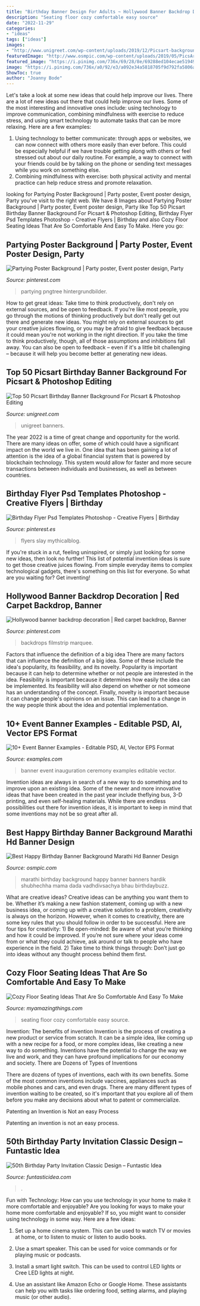 ```yaml
---
title: "Birthday Banner Design For Adults ~ Hollywood Banner Backdrop Decoration"
description: "Seating floor cozy comfortable easy source"
date: "2022-11-29"
categories:
- "ideas"
tags: ["ideas"]
images:
- "http://www.unigreet.com/wp-content/uploads/2019/12/Picsart-background-pic-768x1057.jpg"
featuredImage: "http://www.osmpic.com/wp-content/uploads/2019/05/PicsArt_05-11-05.32.59-740x1024.jpg"
featured_image: "https://i.pinimg.com/736x/69/28/8e/69288ed104ecae519491de658dfbf77a.jpg"
image: "https://i.pinimg.com/736x/a0/92/e3/a092e34a5818705f9d792fa5806a9666.jpg"
ShowToc: true
author: "Joanny Bode"
---
```



Let's take a look at some new ideas that could help improve our lives.
There are a lot of new ideas out there that could help improve our lives. Some of the most interesting and innovative ones include: using technology to improve communication, combining mindfulness with exercise to reduce stress, and using smart technology to automate tasks that can be more relaxing. Here are a few examples: 
1. Using technology to better communicate: through apps or websites, we can now connect with others more easily than ever before. This could be especially helpful if we have trouble getting along with others or feel stressed out about our daily routine. For example, a way to connect with your friends could be by talking on the phone or sending text messages while you work on something else. 
2. Combining mindfulness with exercise: both physical activity and mental practice can help reduce stress and promote relaxation.

	

		
looking for Partying Poster Background | Party poster, Event poster design, Party you've visit to the right web. We have 8 Images about Partying Poster Background | Party poster, Event poster design, Party like Top 50 Picsart Birthday Banner Background For Picsart &amp; Photoshop Editing, Birthday Flyer Psd Templates Photoshop - Creative Flyers | Birthday and also Cozy Floor Seating Ideas That Are So Comfortable And Easy To Make. Here you go:
		
    
## Partying Poster Background | Party Poster, Event Poster Design, Party

<img loading=lazy src="https://i.pinimg.com/736x/69/28/8e/69288ed104ecae519491de658dfbf77a.jpg" onerror="this.onerror=null;this.src='https://tse3.mm.bing.net/th?id=OIP.1iPlVg-6l5Q_0FJqVtpVVgHaK4&amp;pid=15.1';" alt="Partying Poster Background | Party poster, Event poster design, Party">

_Source: pinterest.com_

>partying pngtree hintergrundbilder. 

	

How to get great ideas: Take time to think productively, don't rely on external sources, and be open to feedback.
If you're like most people, you go through the motions of thinking productively but don't really get out there and generate new ideas. You might rely on external sources to get your creative juices flowing, or you may be afraid to give feedback because it could mean you're not working in the right direction. If you take the time to think productively, though, all of those assumptions and inhibitions fall away. You can also be open to feedback – even if it's a little bit challenging – because it will help you become better at generating new ideas.

    
## Top 50 Picsart Birthday Banner Background For Picsart &amp; Photoshop Editing

<img loading=lazy src="http://www.unigreet.com/wp-content/uploads/2019/12/Picsart-background-pic-768x1057.jpg" onerror="this.onerror=null;this.src='https://tse1.mm.bing.net/th?id=OIP.8cztO-8-365PQbD_NbmIHgHaKM&amp;pid=15.1';" alt="Top 50 Picsart Birthday Banner Background For Picsart &amp; Photoshop Editing">

_Source: unigreet.com_

>unigreet banners. 

	

The year 2022 is a time of great change and opportunity for the world. There are many ideas on offer, some of which could have a significant impact on the world we live in. One idea that has been gaining a lot of attention is the idea of a global financial system that is powered by blockchain technology. This system would allow for faster and more secure transactions between individuals and businesses, as well as between countries.

    
## Birthday Flyer Psd Templates Photoshop - Creative Flyers | Birthday

<img loading=lazy src="https://i.pinimg.com/736x/82/11/ef/8211efa93678fa29a89c1c253ec46ef4.jpg" onerror="this.onerror=null;this.src='https://tse2.mm.bing.net/th?id=OIP.KjOET7NEeyxOF19h7nrHNwHaK4&amp;pid=15.1';" alt="Birthday Flyer Psd Templates Photoshop - Creative Flyers | Birthday">

_Source: pinterest.es_

>flyers slay mythicalblog. 

	

If you're stuck in a rut, feeling uninspired, or simply just looking for some new ideas, then look no further! This list of potential invention ideas is sure to get those creative juices flowing. From simple everyday items to complex technological gadgets, there's something on this list for everyone. So what are you waiting for? Get inventing!

    
## Hollywood Banner Backdrop Decoration | Red Carpet Backdrop, Banner

<img loading=lazy src="https://i.pinimg.com/736x/a0/92/e3/a092e34a5818705f9d792fa5806a9666.jpg" onerror="this.onerror=null;this.src='https://tse3.mm.bing.net/th?id=OIP.RxXZ21-GduQo09_w4BHs5wHaJ3&amp;pid=15.1';" alt="Hollywood banner backdrop decoration | Red carpet backdrop, Banner">

_Source: pinterest.com_

>backdrops filmstrip marquee. 

	

Factors that influence the definition of a big idea
There are many factors that can influence the definition of a big idea. Some of these include the idea's popularity, its feasibility, and its novelty. Popularity is important because it can help to determine whether or not people are interested in the idea. Feasibility is important because it determines how easily the idea can be implemented. Its feasibility will also depend on whether or not someone has an understanding of the concept. Finally, novelty is important because it can change people's opinions on an issue. This can lead to a change in the way people think about the idea and potential implementation.

    
## 10+ Event Banner Examples - Editable PSD, AI, Vector EPS Format

<img loading=lazy src="https://images.examples.com/wp-content/uploads/2017/11/Inauguration-Ceremony-Event-Banner.jpg" onerror="this.onerror=null;this.src='https://tse2.mm.bing.net/th?id=OIP.OFoQS47qghYMSjV-UObUbAHaG8&amp;pid=15.1';" alt="10+ Event Banner Examples - Editable PSD, AI, Vector EPS Format">

_Source: examples.com_

>banner event inauguration ceremony examples editable vector. 

	

Invention ideas are always in search of a new way to do something and to improve upon an existing idea. Some of the newer and more innovative ideas that have been created in the past year include theflying bus, 3-D printing, and even self-healing materials. While there are endless possibilities out there for invention ideas, it is important to keep in mind that some inventions may not be so great after all.

    
## Best Happy Birthday Banner Background Marathi Hd Banner Design

<img loading=lazy src="http://www.osmpic.com/wp-content/uploads/2019/05/PicsArt_05-11-05.32.59-740x1024.jpg" onerror="this.onerror=null;this.src='https://tse1.mm.bing.net/th?id=OIP._zhZSp04KHy1zsrTDsSUHgHaKP&amp;pid=15.1';" alt="Best Happy Birthday Banner Background Marathi Hd Banner Design">

_Source: osmpic.com_

>marathi birthday background happy banner banners hardik shubhechha mama dada vadhdivsachya bhau birthdaybuzz. 

	

What are creative ideas?
Creative ideas can be anything you want them to be. Whether it’s making a new fashion statement, coming up with a new business idea, or coming up with a creative solution to a problem, creativity is always on the horizon. However, when it comes to creativity, there are some key rules that you should follow in order to be successful. Here are four tips for creativity: 1) Be open-minded: Be aware of what you’re thinking and how it could be improved. If you’re not sure where your ideas come from or what they could achieve, ask around or talk to people who have experience in the field. 2) Take time to think things through: Don’t just go into ideas without any thought process behind them first.

    
## Cozy Floor Seating Ideas That Are So Comfortable And Easy To Make

<img loading=lazy src="http://myamazingthings.com/wp-content/uploads/2017/08/floor-seating-15.jpeg" onerror="this.onerror=null;this.src='https://tse2.mm.bing.net/th?id=OIP.yqSk2HP2zcImSHNkM2JMBAHaLH&amp;pid=15.1';" alt="Cozy Floor Seating Ideas That Are So Comfortable And Easy To Make">

_Source: myamazingthings.com_

>seating floor cozy comfortable easy source. 

	

Invention: The benefits of invention
Invention is the process of creating a new product or service from scratch. It can be a simple idea, like coming up with a new recipe for a food, or more complex ideas, like creating a new way to do something. Inventions have the potential to change the way we live and work, and they can have profound implications for our economy and society.
There are Dozens of Types of Inventions

There are dozens of types of inventions, each with its own benefits. Some of the most common inventions include vaccines, appliances such as mobile phones and cars, and even drugs. There are many different types of invention waiting to be created, so it's important that you explore all of them before you make any decisions about what to patent or commercialize.

Patenting an Invention is Not an easy Process

Patenting an invention is not an easy process.

    
## 50th Birthday Party Invitation Classic Design – Funtastic Idea

<img loading=lazy src="https://cdn.shopify.com/s/files/1/0144/5973/2016/products/50thBirthdayPartyInvitations_1024x1024@2x.jpg?v=1587510689" onerror="this.onerror=null;this.src='https://tse1.mm.bing.net/th?id=OIP.jvNFDhjU-9DeqwUlsnlMMQHaKX&amp;pid=15.1';" alt="50th Birthday Party Invitation Classic Design – Funtastic Idea">

_Source: funtasticidea.com_

>. 

	

Fun with Technology: How can you use technology in your home to make it more comfortable and enjoyable?
Are you looking for ways to make your home more comfortable and enjoyable? If so, you might want to consider using technology in some way. Here are a few ideas:
1. Set up a home cinema system. This can be used to watch TV or movies at home, or to listen to music or listen to audio books.

2. Use a smart speaker. This can be used for voice commands or for playing music or podcasts.

3. Install a smart light switch. This can be used to control LED lights or Cree LED lights at night.

4. Use an assistant like Amazon Echo or Google Home. These assistants can help you with tasks like ordering food, setting alarms, and playing music (or other audio).

